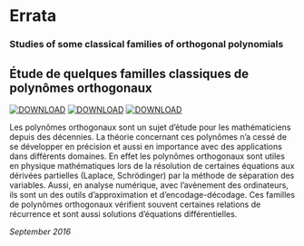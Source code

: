 # Errata
### Studies of some classical families of orthogonal polynomials
## Étude de quelques familles classiques de polynômes orthogonaux

[![DOWNLOAD](https://img.shields.io/github/downloads-pre/atom/atom/latest/total.svg?style=for-the-badge)](https://github.com/kenn44/classical-families-of-orthogonal-polynomials/raw/master/notrem%C3%A9moire.pdf)
[![DOWNLOAD](https://img.shields.io/badge/Link-Beamer-brightgreen.svg)](https://github.com/kenn44/classical-families-of-orthogonal-polynomials-beamer/raw/master/beamerm%C3%A9moire.pdf)
[![DOWNLOAD](https://img.shields.io/badge/Link-Errata-brightgreen.svg)](https://github.com/kenn44/classical-families-of-orthogonal-polynomials-errata/raw/master/errata.pdf)

Les polynômes orthogonaux sont un sujet d’étude pour les mathématiciens depuis des décennies. La théorie concernant ces polynômes n’a cessé de se développer en précision et aussi en importance avec des applications dans différents domaines. En effet les polynômes orthogonaux sont utiles en physique mathématiques lors de la résolution de certaines équations aux dérivées partielles (Laplace, Schrödinger) par la méthode de séparation des variables. Aussi, en analyse numérique, avec l’avènement des ordinateurs, ils sont un des outils d’approximation et d’encodage-décodage. Ces familles de polynômes orthogonaux vérifient souvent certaines relations de récurrence et sont aussi solutions d’équations différentielles.

*September 2016*